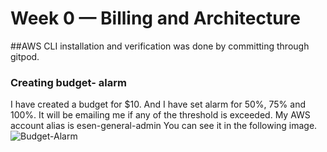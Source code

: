 # Week 0 — Billing and Architecture

##AWS CLI installation and verification was done by committing through gitpod.

### Creating budget- alarm
I have created a budget for $10. And I have set alarm for 50%, 75% and 100%.
It will be emailing me if any of the threshold is exceeded.
My AWS account alias is esen-general-admin
You can see it in the following image.
![Budget-Alarm](/assets/Budget.png)
